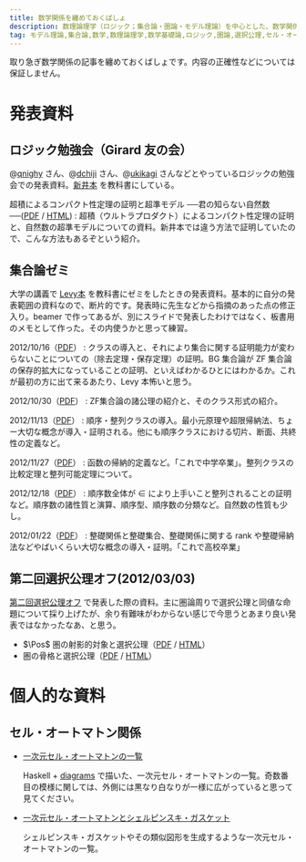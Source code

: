 ```yaml
---
title: 数学関係を纏めておくばしょ
description: 数理論理学（ロジック；集合論・圏論・モデル理論）を中心とした、数学関係の資料（HTML・PDF）。
tag: モデル理論,集合論,数学,数理論理学,数学基礎論,ロジック,圏論,選択公理,セル・オートマトン
---
```


取り急ぎ数学関係の記事を纏めておくばしょです。内容の正確性などについては保証しません。

発表資料
=======
ロジック勉強会（Girard 友の会）
--------------------------
@[qnighy](https://twitter.com/qnighy) さん、@[dchiji](https://twitter.com/dchiji) さん、@[ukikagi](https://twitter.com/ukikagi) さんなどとやっているロジックの勉強会での発表資料。[新井本](http://www.amazon.co.jp/dp/4000055364) を教科書にしている。

超積によるコンパクト性定理の証明と超準モデル ──君の知らない自然数──([PDF](./ultraproduct.pdf) / [HTML](./ultraproduct.html))
:    超積（ウルトラプロダクト）によるコンパクト性定理の証明と、自然数の超準モデルについての資料。新井本では違う方法で証明していたので、こんな方法もあるぞという紹介。

集合論ゼミ
---------
大学の講義で [Levy本](http://www.amazon.co.jp/dp/0486420795) を教科書にゼミをしたときの発表資料。基本的に自分の発表範囲の資料なので、断片的です。発表時に先生などから指摘のあった点の修正入り。beamer で作ってあるが、別にスライドで発表したわけではなく、板書用のメモとして作った。その内使うかと思って練習。

2012/10/16（[PDF](./set-theory-seminar/2012-10-16.pdf)）
:    クラスの導入と、それにより集合に関する証明能力が変わらないことについての（除去定理・保存定理）の証明。BG 集合論が ZF 集合論の保存的拡大になっていることの証明、といえばわかるひとにはわかるか。これが最初の方に出て来るあたり、Levy 本怖いと思う。

2012/10/30（[PDF](./set-theory-seminar/2012-10-30.pdf)）
:    ZF集合論の諸公理の紹介と、そのクラス形式の紹介。

2012/11/13（[PDF](./set-theory-seminar/2012-11-13.pdf)）
:    順序・整列クラスの導入。最小元原理や超限帰納法、ちょー大切な概念が導入・証明される。他にも順序クラスにおける切片、断面、共終性の定義など。

2012/11/27（[PDF](./set-theory-seminar/2012-11-27.pdf)）
:    函数の帰納的定義など。「これで中学卒業」。整列クラスの比較定理と整列可能定理について。

2012/12/18（[PDF](./set-theory-seminar/2012-12-18.pdf)）
:    順序数全体が $\in$ により上手いこと整列されることの証明など。順序数の諸性質と演算、順序型、順序数の分類など。自然数の性質も少し。

2012/01/22（[PDF](./set-theory-seminar/2013-01-22.pdf)）
:    整礎関係と整礎集合、整礎関係に関する rank や整礎帰納法などやばいくらい大切な概念の導入・証明。「これで高校卒業」

第二回選択公理オフ(2012/03/03)
---------------------------
[第二回選択公理オフ](http://togetter.com/li/261751) で発表した際の資料。主に圏論周りで選択公理と同値な命題について採り上げたが、余り有難味がわからない感じで今思うとあまり良い発表ではなかったなあ、と思う。

* $\Pos$ 圏の射影的対象と選択公理（[PDF](ProjectiveAndAC.pdf) / [HTML](ProjectiveAndAC.html)）
* 圏の骨格と選択公理（[PDF](./SkeletonAndAC.pdf) / [HTML](./SkeletonAndAC.html)）


個人的な資料
==========

セル・オートマトン関係
-------------------
* [一次元セル・オートマトンの一覧](./cellular-automaton/cell-automata-1.html)

    Haskell + [diagrams](http://projects.haskell.org/diagrams/) で描いた、一次元セル・オートマトンの一覧。奇数番目の模様に関しては、外側には黒なり白なりが一様に広がっていると思って見てください。
* [一次元セル・オートマトンとシェルピンスキ・ガスケット](./cellular-automaton/sierpinski.html)

    シェルピンスキ・ガスケットやその類似図形を生成するような一次元セル・オートマトンの一覧。
